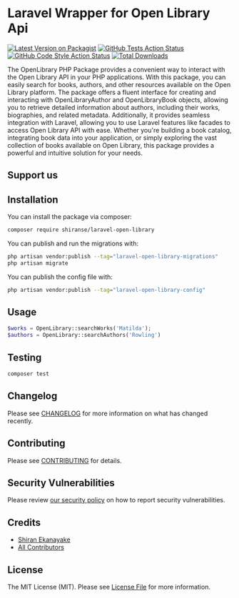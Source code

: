 # Laravel Wrapper for Open Library Api

[![Latest Version on Packagist](https://img.shields.io/packagist/v/shiranse/laravel-open-library.svg?style=flat-square)](https://packagist.org/packages/shiranse/laravel-open-library)
[![GitHub Tests Action Status](https://img.shields.io/github/actions/workflow/status/shiranse/laravel-open-library/run-tests.yml?branch=main&label=tests&style=flat-square)](https://github.com/shiranse/laravel-open-library/actions?query=workflow%3Arun-tests+branch%3Amain)
[![GitHub Code Style Action Status](https://img.shields.io/github/actions/workflow/status/shiranse/laravel-open-library/fix-php-code-style-issues.yml?branch=main&label=code%20style&style=flat-square)](https://github.com/shiranse/laravel-open-library/actions?query=workflow%3A"Fix+PHP+code+style+issues"+branch%3Amain)
[![Total Downloads](https://img.shields.io/packagist/dt/sse/laravel-open-library.svg?style=flat-square)](https://packagist.org/packages/shiranse/laravel-open-library)

The OpenLibrary PHP Package provides a convenient way to interact with the Open Library API in your PHP applications. With this package, you can easily search for books, authors, and other resources available on the Open Library platform. The package offers a fluent interface for creating and interacting with OpenLibraryAuthor and OpenLibraryBook objects, allowing you to retrieve detailed information about authors, including their works, biographies, and related metadata. Additionally, it provides seamless integration with Laravel, allowing you to use Laravel features like facades to access Open Library API with ease. Whether you're building a book catalog, integrating book data into your application, or simply exploring the vast collection of books available on Open Library, this package provides a powerful and intuitive solution for your needs.

## Support us

## Installation

You can install the package via composer:

```bash
composer require shiranse/laravel-open-library
```

You can publish and run the migrations with:

```bash
php artisan vendor:publish --tag="laravel-open-library-migrations"
php artisan migrate
```

You can publish the config file with:

```bash
php artisan vendor:publish --tag="laravel-open-library-config"
```

## Usage

```php
$works = OpenLibrary::searchWorks('Matilda');
$authors = OpenLibrary::searchAuthors('Rowling')
```

## Testing

```bash
composer test
```

## Changelog

Please see [CHANGELOG](CHANGELOG.md) for more information on what has changed recently.

## Contributing

Please see [CONTRIBUTING](CONTRIBUTING.md) for details.

## Security Vulnerabilities

Please review [our security policy](../../security/policy) on how to report security vulnerabilities.

## Credits

- [Shiran Ekanayake](https://github.com/shiran-ekanayake)
- [All Contributors](../../contributors)

## License

The MIT License (MIT). Please see [License File](LICENSE.md) for more information.
